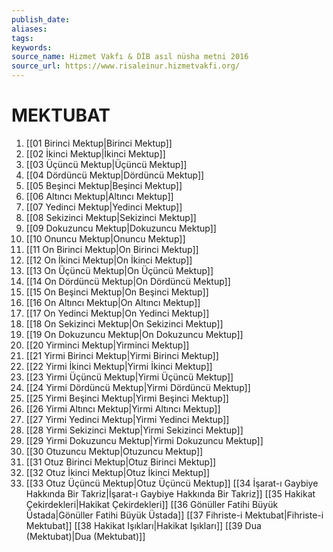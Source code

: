 ```yaml
---
publish_date: 
aliases: 
tags: 
keywords: 
source_name: Hizmet Vakfı & DİB asıl nüsha metni 2016
source_url: https://www.risaleinur.hizmetvakfi.org/
---
```


# MEKTUBAT

1. [[01 Birinci Mektup|Birinci Mektup]]
2. [[02 İkinci Mektup|İkinci Mektup]]
3. [[03 Üçüncü Mektup|Üçüncü Mektup]]
4. [[04 Dördüncü Mektup|Dördüncü Mektup]]
5. [[05 Beşinci Mektup|Beşinci Mektup]]
6. [[06 Altıncı Mektup|Altıncı Mektup]]
7. [[07 Yedinci Mektup|Yedinci Mektup]]
8. [[08 Sekizinci Mektup|Sekizinci Mektup]]
9. [[09 Dokuzuncu Mektup|Dokuzuncu Mektup]]
10. [[10 Onuncu Mektup|Onuncu Mektup]]
11. [[11 On Birinci Mektup|On Birinci Mektup]]
12. [[12 On İkinci Mektup|On İkinci Mektup]]
13. [[13 On Üçüncü Mektup|On Üçüncü Mektup]]
14. [[14 On Dördüncü Mektup|On Dördüncü Mektup]]
15. [[15 On Beşinci Mektup|On Beşinci Mektup]]
16. [[16 On Altıncı Mektup|On Altıncı Mektup]]
17. [[17 On Yedinci Mektup|On Yedinci Mektup]]
18. [[18 On Sekizinci Mektup|On Sekizinci Mektup]]
19. [[19 On Dokuzuncu Mektup|On Dokuzuncu Mektup]]
20. [[20 Yirminci Mektup|Yirminci Mektup]]
21. [[21 Yirmi Birinci Mektup|Yirmi Birinci Mektup]]
22. [[22 Yirmi İkinci Mektup|Yirmi İkinci Mektup]]
23. [[23 Yirmi Üçüncü Mektup|Yirmi Üçüncü Mektup]]
24. [[24 Yirmi Dördüncü Mektup|Yirmi Dördüncü Mektup]]
25. [[25 Yirmi Beşinci Mektup|Yirmi Beşinci Mektup]]
26. [[26 Yirmi Altıncı Mektup|Yirmi Altıncı Mektup]]
27. [[27 Yirmi Yedinci Mektup|Yirmi Yedinci Mektup]]
28. [[28 Yirmi Sekizinci Mektup|Yirmi Sekizinci Mektup]]
29. [[29 Yirmi Dokuzuncu Mektup|Yirmi Dokuzuncu Mektup]]
30. [[30 Otuzuncu Mektup|Otuzuncu Mektup]]
31. [[31 Otuz Birinci Mektup|Otuz Birinci Mektup]]
32. [[32 Otuz İkinci Mektup|Otuz İkinci Mektup]]
33. [[33 Otuz Üçüncü Mektup|Otuz Üçüncü Mektup]]
[[34 İşarat-ı Gaybiye Hakkında Bir Takriz|İşarat-ı Gaybiye Hakkında Bir Takriz]]
[[35 Hakikat Çekirdekleri|Hakikat Çekirdekleri]]
[[36 Gönüller Fatihi Büyük Üstada|Gönüller Fatihi Büyük Üstada]]
[[37 Fihriste-i Mektubat|Fihriste-i Mektubat]]
[[38 Hakikat Işıkları|Hakikat Işıkları]]
[[39 Dua (Mektubat)|Dua (Mektubat)]]
